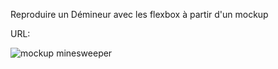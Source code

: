 Reproduire un Démineur avec les flexbox à partir d'un mockup

URL:

<img src="https://raw.githubusercontent.com/becodeorg/LIE-Jepsen-6/master/01-the-field/04-html-css/02-css/01-flex/assets/minefield.png?token=GHSAT0AAAAAABUACJISQJQVSEAE7YOQOLICYTU7MAA" alt="mockup minesweeper">
